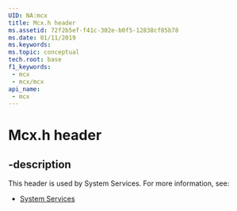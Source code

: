 ```yaml
---
UID: NA:mcx
title: Mcx.h header
ms.assetid: 72f2b5ef-f41c-302e-b0f5-12838cf85b78
ms.date: 01/11/2019
ms.keywords: 
ms.topic: conceptual
tech.root: base
f1_keywords:
 - mcx
 - mcx/mcx
api_name:
 - mcx
---
```


# Mcx.h header


## -description

This header is used by System Services. For more information, see:

- [System Services](../_base/index.md)


